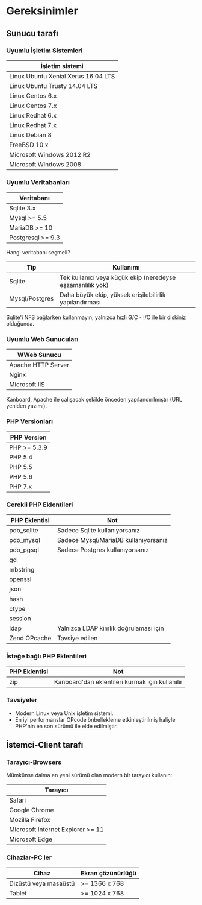 Gereksinimler
============

Sunucu tarafı
-----------

### Uyumlu İşletim Sistemleri

| İşletim sistemi                    |
|--------------------------------------|
| Linux Ubuntu Xenial Xerus 16.04 LTS  |
| Linux Ubuntu Trusty 14.04 LTS        |
| Linux Centos 6.x                     |
| Linux Centos 7.x                     |
| Linux Redhat 6.x                     |
| Linux Redhat 7.x                     |
| Linux Debian 8                       |
| FreeBSD 10.x                         |
| Microsoft Windows 2012 R2            |
| Microsoft Windows 2008               |

### Uyumlu Veritabanları

| Veritabanı           |
|--------------------|
| Sqlite 3.x         |
| Mysql >= 5.5       |
| MariaDB >= 10      |
| Postgresql >= 9.3  |

Hangi veritabanı seçmeli?

| Tip             | Kullanımı                                                  |
|-----------------|------------------------------------------------------------|
| Sqlite          | Tek kullanıcı veya küçük ekip (neredeyse eşzamanlılık yok) |
| Mysql/Postgres  | Daha büyük ekip, yüksek erişilebilirlik yapılandırması     |

Sqlite'i NFS bağlarken kullanmayın; yalnızca hızlı G/Ç - I/O ile bir diskiniz olduğunda.

### Uyumlu Web Sunucuları

| WWeb Sunucu        |
|--------------------|
| Apache HTTP Server |
| Nginx              |
| Microsoft IIS      |

Kanboard, Apache ile çalışacak şekilde önceden yapılandırılmıştır (URL yeniden yazımı).

### PHP Versionları

| PHP Version    |
|----------------|
| PHP >= 5.3.9   |
| PHP 5.4        |
| PHP 5.5        |
| PHP 5.6        |
| PHP 7.x        |

### Gerekli PHP Eklentileri

| PHP Eklentisi              | Not                                  |
|----------------------------|--------------------------------------|
| pdo_sqlite                 | Sadece Sqlite kullanıyorsanız        |
| pdo_mysql                  | Sadece Mysql/MariaDB kullanıyorsanız |
| pdo_pgsql                  | Sadece Postgres kullanıyorsanız      |
| gd                         |                                      |
| mbstring                   |                                      |
| openssl                    |                                      |
| json                       |                                      |
| hash                       |                                      |
| ctype                      |                                      |
| session                    |                                      |
| ldap                       | Yalnızca LDAP kimlik doğrulaması için|
| Zend OPcache               | Tavsiye edilen                       |

### İsteğe bağlı PHP Eklentileri

| PHP Eklentisi              | Not                                              |
|----------------------------|--------------------------------------------------|
| zip                        | Kanboard'dan eklentileri kurmak için kullanılır  |

### Tavsiyeler

- Modern Linux veya Unix işletim sistemi.
- En iyi performanslar OPcode önbellekleme etkinleştirilmiş haliyle PHP'nin en son sürümü ile elde edilmiştir.

İstemci-Client tarafı
-----------

### Tarayıcı-Browsers

Mümkünse daima en yeni sürümü olan modern bir tarayıcı kullanın:

| Tarayıcı                              |
|---------------------------------------|
| Safari                                |
| Google Chrome                         |
| Mozilla Firefox                       |
| Microsoft Internet Explorer >= 11     |
| Microsoft Edge                        |

### Cihazlar-PC ler

| Cihaz                  | Ekran çözünürlüğü  |
|------------------------|--------------------|
| Dizüstü veya masaüstü  | >= 1366 x 768      |
| Tablet                 | >= 1024 x 768      |
